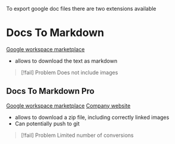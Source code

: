 To export google doc files there are two extensions available
# Docs To Markdown
[Google workspace marketplace](https://workspace.google.com/marketplace/app/docs_to_markdown/700168918607)
- allows to download the text as markdown
> [!fail] Problem
> Does not include images
## Docs To Markdown Pro
[Google workspace marketplace](https://workspace.google.com/marketplace/app/docs_to_markdown_pro/483386994804?pann=b)
[Company website](https://www.docstomarkdown.pro/)

- allows to download a zip file, including correctly linked images
- Can potentially push to git

> [!fail] Problem
> Limited number of conversions

